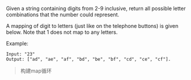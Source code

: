 Given a string containing digits from 2-9 inclusive, return all possible letter combinations that the number could represent.

A mapping of digit to letters (just like on the telephone buttons) is given below. Note that 1 does not map to any letters.


Example:

```
Input: "23"
Output: ["ad", "ae", "af", "bd", "be", "bf", "cd", "ce", "cf"].
```

>构建map循环
